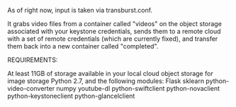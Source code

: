 As of right now, input is taken via transburst.conf.

It grabs video files from a container called "videos" on the object storage associated with your keystone credentials, sends them to a remote cloud with a set of remote credentials (which are currently fixed), and transfer them back into a new container called "completed".

REQUIREMENTS:

At least 11GB of storage available in your local cloud object storage for image storage
Python 2.7, and the following modules:
  Flask
  sklearn
  python-video-converter
  numpy
  youtube-dl
  python-swiftclient
  python-novaclient
  python-keystoneclient
  python-glancelclient
